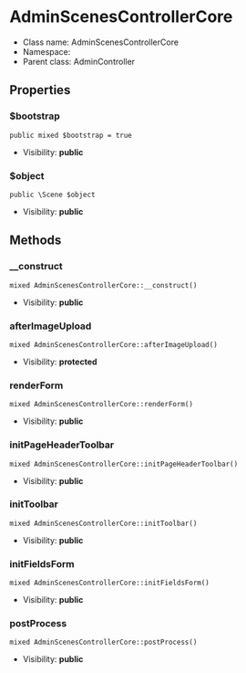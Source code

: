 AdminScenesControllerCore
===============






* Class name: AdminScenesControllerCore
* Namespace: 
* Parent class: AdminController





Properties
----------


### $bootstrap

    public mixed $bootstrap = true





* Visibility: **public**


### $object

    public \Scene $object





* Visibility: **public**


Methods
-------


### __construct

    mixed AdminScenesControllerCore::__construct()





* Visibility: **public**




### afterImageUpload

    mixed AdminScenesControllerCore::afterImageUpload()





* Visibility: **protected**




### renderForm

    mixed AdminScenesControllerCore::renderForm()





* Visibility: **public**




### initPageHeaderToolbar

    mixed AdminScenesControllerCore::initPageHeaderToolbar()





* Visibility: **public**




### initToolbar

    mixed AdminScenesControllerCore::initToolbar()





* Visibility: **public**




### initFieldsForm

    mixed AdminScenesControllerCore::initFieldsForm()





* Visibility: **public**




### postProcess

    mixed AdminScenesControllerCore::postProcess()





* Visibility: **public**



